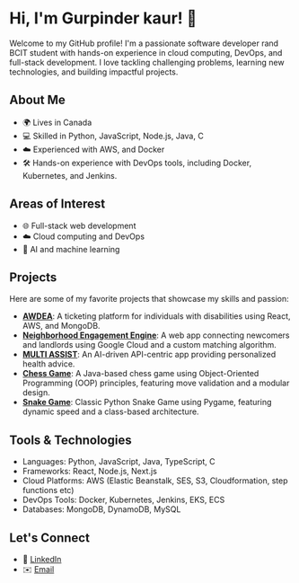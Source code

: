 

# Hi, I'm Gurpinder kaur! 👋

Welcome to my GitHub profile! I'm a passionate software developer rand BCIT student with hands-on experience in cloud computing, DevOps, and full-stack development. I love tackling challenging problems, learning new technologies, and building impactful projects.

## About Me
- 🌍 Lives in Canada
- 💻 Skilled in Python, JavaScript, Node.js, Java, C
- ☁️ Experienced with AWS, and Docker
- 🛠️ Hands-on experience with DevOps tools, including Docker, Kubernetes, and Jenkins.

## Areas of Interest
- 🌐 Full-stack web development
- ☁️ Cloud computing and DevOps
- 🤖 AI and machine learning


## Projects
Here are some of my favorite projects that showcase my skills and passion:
- **[AWDEA](#)**: A ticketing platform for individuals with disabilities using React, AWS, and MongoDB.
- **[Neighborhood Engagement Engine](#)**: A web app connecting newcomers and landlords using Google Cloud and a custom matching algorithm.
- **[MULTI ASSIST](#)**: An AI-driven API-centric app providing personalized health advice.
- **[Chess Game](#)**: A Java-based chess game using Object-Oriented Programming (OOP) principles, featuring move validation and a modular design.
- **[Snake Game](#)**: Classic Python Snake Game using Pygame, featuring dynamic speed and a class-based architecture.

## Tools & Technologies
- Languages: Python, JavaScript, Java, TypeScript, C
- Frameworks: React, Node.js, Next.js
- Cloud Platforms: AWS (Elastic Beanstalk, SES, S3, Cloudformation, step functions etc)
- DevOps Tools: Docker, Kubernetes, Jenkins, EKS, ECS
- Databases: MongoDB, DynamoDB, MySQL

## Let's Connect
- 💼 [LinkedIn](https://www.linkedin.com/in/gurpinder-kaur-5331b4267/)
- ✉️ [Email](mailto:gurpinderk714@gmail.com)

